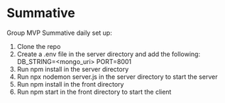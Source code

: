 # Summative
Group MVP Summative
daily set up: 
1. Clone the repo
2. Create a .env file in the server directory and add the following: DB_STRING=<mongo_uri>
PORT=8001
3. Run npm install in the server directory
4. Run npx nodemon server.js in the server directory to start the server
5. Run npm install in the front directory
6. Run npm start in the front directory to start the client
